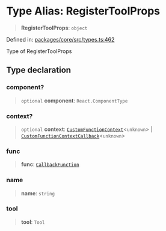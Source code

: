 # Type Alias: RegisterToolProps

> **RegisterToolProps**: `object`

Defined in: [packages/core/src/types.ts:462](https://github.com/GeoDaCenter/openassistant/blob/2cb8f20a901f3385efeb40778248119c5e49db78/packages/core/src/types.ts#L462)

Type of RegisterToolProps

## Type declaration

### component?

> `optional` **component**: `React.ComponentType`

### context?

> `optional` **context**: [`CustomFunctionContext`](CustomFunctionContext.md)\<`unknown`\> \| [`CustomFunctionContextCallback`](CustomFunctionContextCallback.md)\<`unknown`\>

### func

> **func**: [`CallbackFunction`](CallbackFunction.md)

### name

> **name**: `string`

### tool

> **tool**: `Tool`

